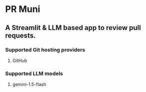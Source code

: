 # PR Muni
## A Streamlit & LLM based app to review pull requests.
### Supported Git hosting providers
1. GitHub
### Supported LLM models
1. gemini-1.5-flash

